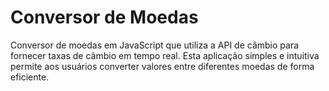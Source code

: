 # Conversor de Moedas
 Conversor de moedas em JavaScript que utiliza a API de câmbio para fornecer taxas de câmbio em tempo real. Esta aplicação simples e intuitiva permite aos usuários converter valores entre diferentes moedas de forma eficiente.
